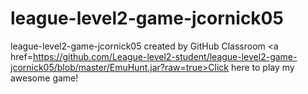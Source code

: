 # league-level2-game-jcornick05
league-level2-game-jcornick05 created by GitHub Classroom
<a href=https://github.com/League-level2-student/league-level2-game-jcornick05/blob/master/EmuHunt.jar?raw=true>Click here to play my awesome game!</a>
